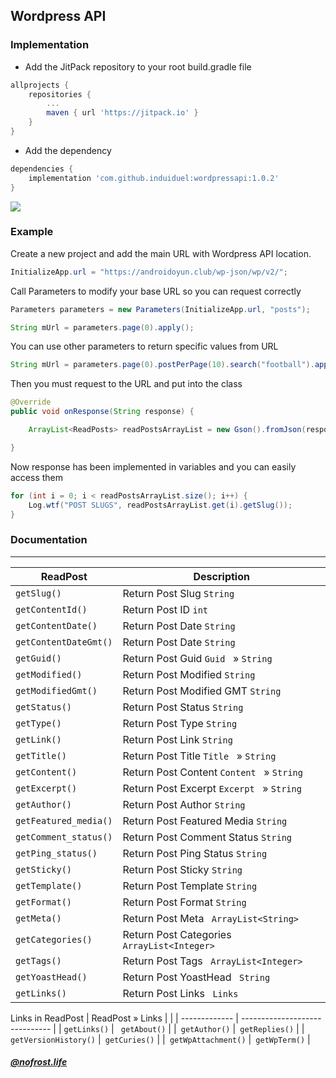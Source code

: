## Wordpress API
### Implementation
- Add the JitPack repository to your root build.gradle file

```gradle
allprojects {
	repositories {
		...
		maven { url 'https://jitpack.io' }
	}
}
```

- Add the dependency

```gradle
dependencies {
	implementation 'com.github.induiduel:wordpressapi:1.0.2'
}
```

[![](https://jitpack.io/v/induiduel/wordpressapi.svg)](https://jitpack.io/#induiduel/wordpressapi) 


### Example

Create a new project and  add the main URL with Wordpress API location.

```java
InitializeApp.url = "https://androidoyun.club/wp-json/wp/v2/";
```

Call Parameters to modify your base URL so you can request correctly

```java
Parameters parameters = new Parameters(InitializeApp.url, "posts");

String mUrl = parameters.page(0).apply();
```

You can use other parameters to return specific values from URL

```java
String mUrl = parameters.page(0).postPerPage(10).search("football").apply();
```

Then you must request to the URL and put into the class

```java
@Override
public void onResponse(String response) {

	ArrayList<ReadPosts> readPostsArrayList = new Gson().fromJson(response, new TypeToken<ArrayList<ReadPosts>>() {}.getType());

}
```
Now response has been implemented in variables and you can easily access them

```java
for (int i = 0; i < readPostsArrayList.size(); i++) {
	Log.wtf("POST SLUGS", readPostsArrayList.get(i).getSlug());
}
```



### Documentation


------------



| ReadPost  |     Description          |
| ------------- | ------------------------------ |
| `getSlug()`      | Return Post Slug     `String `    |
| `getContentId()`   | Return Post ID  `int `   |
| `getContentDate()`      | Return Post Date `String `     |
| `getContentDateGmt()`   | Return Post Date `String `     |
| `getGuid()`      | Return Post Guid     `Guid ` &raquo;   `String `  |
| `getModified()`   | Return Post Modified   `String `   |
| `getModifiedGmt()`      | Return Post Modified GMT  `String `     |
| `getStatus()`   | Return Post Status `String `     |
| `getType()`      | Return Post Type    `String `    |
| `getLink()`   | Return Post Link  `String `   |
| `getTitle()`      | Return Post Title `Title ` &raquo;   `String `    |
| `getContent()`   | Return Post Content `Content `   &raquo;   `String `    |
| `getExcerpt()`      | Return Post Excerpt     `Excerpt ` &raquo;   `String `  |
| `getAuthor()`   | Return Post Author   `String `   |
| `getFeatured_media()`      | Return Post Featured Media  `String `     |
| `getComment_status()`   | Return Post Comment Status `String `     |
| `getPing_status()`   | Return Post Ping Status   `String `   |
| `getSticky()`      | Return Post Sticky  `String `     |
| `getTemplate()`   | Return Post Template `String `     |
| `getFormat()`   | Return Post Format `String `     |
| `getMeta()`   | Return Post Meta ` ArrayList<String>`|
| `getCategories()`   | Return Post Categories  ` ArrayList<Integer>`   |
| `getTags()`   | Return Post  Tags ` ArrayList<Integer>`  |
| `getYoastHead()`   | Return Post YoastHead ` String`    |
| `getLinks()`   | Return Post  Links ` Links`   |
Links in ReadPost
| ReadPost &raquo; Links  |   |
| ------------- | ------------------------------ |
| `getLinks()`   |  ` getAbout()`   |
|` getAuthor()`   |` getReplies()`   |
|` getVersionHistory()`   |` getCuries()`   |
|` getWpAttachment()`   |` getWpTerm()`   |







##### _[@nofrost.life](https://www.instagram.com/nofrost.life/)_
